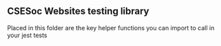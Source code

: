 ## CSESoc Websites testing library

Placed in this folder are the key helper functions you can import to call in your jest tests